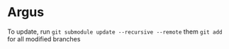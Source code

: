 # Argus

To update, run `git submodule update --recursive --remote` them `git add` for all modified branches